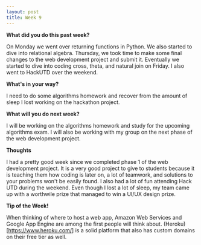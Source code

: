 ```yaml
---
layout: post
title: Week 9
---
```


<b>What did you do this past week?</b>

On Monday we went over returning functions in Python. We also started to dive into relational algebra. Thursday, we took time to make some final changes to the web development project and submit it. Eventually we started to dive into coding cross, theta, and natural join on Friday. I also went to HackUTD over the weekend.

<b>What's in your way?</b>

I need to do some algorithms homework and recover from the amount of sleep I lost working on the hackathon project.

<b>What will you do next week?</b>

I will be working on the algorithms homework and study for the upcoming algorithms exam. I will also be working with my group on the next phase of the web development project.

<b>Thoughts</b>

I had a pretty good week since we completed phase 1 of the web development project. It is a very good project to give to students because it is teaching them how coding is later on, a lot of teamwork, and solutions to your problems won't be easily found. I also had a lot of fun attending Hack UTD during the weekend. Even though I lost a lot of sleep, my team came up with a worthwile prize that managed to win a UI/UX design prize.

<b>Tip of the Week!</b>

When thinking of where to host a web app, Amazon Web Services and Google App Engine are among the first people will think about. (Heroku)[https://www.heroku.com/] is a solid platform that also has custom domains on their free tier as well.
